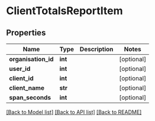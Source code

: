 # ClientTotalsReportItem

## Properties
Name | Type | Description | Notes
------------ | ------------- | ------------- | -------------
**organisation_id** | **int** |  | [optional] 
**user_id** | **int** |  | [optional] 
**client_id** | **int** |  | [optional] 
**client_name** | **str** |  | [optional] 
**span_seconds** | **int** |  | [optional] 

[[Back to Model list]](../README.md#documentation-for-models) [[Back to API list]](../README.md#documentation-for-api-endpoints) [[Back to README]](../README.md)



